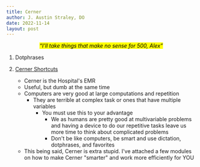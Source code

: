 ```yaml
---
title: Cerner
author: J. Austin Straley, DO
date: 2022-11-14
layout: post
---
```



*<center><mark>“I’ll take things that make no sense for 500, Alex”</mark></center>*

1. Dotphrases
2. [Cerner Shortcuts][1]
    - Cerner is the Hospital's EMR
    - Useful, but dumb at the same time
    - Computers are very good at large computations and repetition
        - They are terrible at complex task or ones that have multiple variables
            - You must use this to your advantage
                - We as humans are pretty good at multivariable problems and having a device to do our repetitive tasks leave us more time to think about complicated problems
                - Don't be like computers, be smart and use dictation, dotphrases, and favorites
    - This being said, Cerner is extra stupid. I've attached a few modules on how to make Cerner "smarter" and work more efficiently for YOU


    [1]: https://www.imteched.com/posts/2022-11-15-important-websites.html